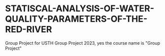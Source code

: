 # STATISCAL-ANALYSIS-OF-WATER-QUALITY-PARAMETERS-OF-THE-RED-RIVER
Group Project for USTH Group Project 2023, yes the course name is "Group Project"
